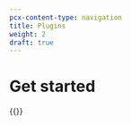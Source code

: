 ```yaml
---
pcx-content-type: navigation
title: Plugins
weight: 2
draft: true
---
```


# Get started

{{<directory-listing>}}
